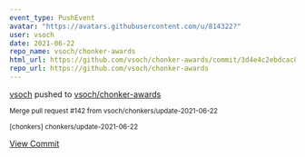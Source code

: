 ```yaml
---
event_type: PushEvent
avatar: "https://avatars.githubusercontent.com/u/814322?"
user: vsoch
date: 2021-06-22
repo_name: vsoch/chonker-awards
html_url: https://github.com/vsoch/chonker-awards/commit/3d4e4c2ebdcac80228fc772e03dda19633ad5450
repo_url: https://github.com/vsoch/chonker-awards
---
```


<a href='https://github.com/vsoch' target='_blank'>vsoch</a> pushed to <a href='https://github.com/vsoch/chonker-awards' target='_blank'>vsoch/chonker-awards</a>

<small>Merge pull request #142 from vsoch/chonkers/update-2021-06-22

[chonkers] chonkers/update-2021-06-22</small>

<a href='https://github.com/vsoch/chonker-awards/commit/3d4e4c2ebdcac80228fc772e03dda19633ad5450' target='_blank'>View Commit</a>